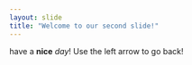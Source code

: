 ```yaml
---
layout: slide
title: "Welcome to our second slide!"
---
```

have a **nice** *day*!
Use the left arrow to go back!

